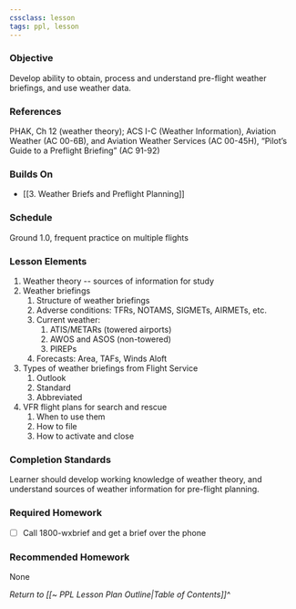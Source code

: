```yaml
---
cssclass: lesson
tags: ppl, lesson
---
```

### Objective
Develop ability to obtain, process and understand pre-flight weather briefings, and use weather data.

### References
PHAK, Ch 12 (weather theory); ACS I-C (Weather Information), Aviation Weather (AC 00-6B), and Aviation Weather Services (AC 00-45H), “Pilot’s Guide to a Preflight Briefing” (AC 91-92)

### Builds On
- [[3. Weather Briefs and Preflight Planning]]

### Schedule
Ground 1.0, frequent practice on multiple flights

### Lesson Elements
1. Weather theory -- sources of information for study
3. Weather briefings
	1. Structure of weather briefings
	2. Adverse conditions: TFRs, NOTAMS, SIGMETs, AIRMETs, etc.
	3. Current weather:
		1. ATIS/METARs (towered airports)
		2. AWOS and ASOS (non-towered)
		3. PIREPs
	4. Forecasts: Area, TAFs, Winds Aloft
4. Types of weather briefings from Flight Service
	1. Outlook
	2. Standard
	3. Abbreviated
5. VFR flight plans for search and rescue
	1. When to use them
	2. How to file
	3. How to activate and close

### Completion Standards
Learner should develop working knowledge of weather theory, and understand sources of weather information for pre-flight planning.

### Required Homework
 
- [ ] Call 1800-wxbrief and get a brief over the phone

### Recommended Homework
None

*Return to [[~ PPL Lesson Plan Outline|Table of Contents]]^*